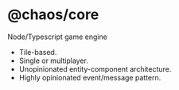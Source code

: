 # @chaos/core

Node/Typescript game engine

* Tile-based.
* Single or multiplayer.
* Unopinionated entity-component architecture.
* Highly opinionated event/message pattern.